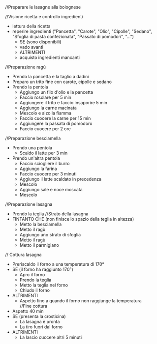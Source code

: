 //Preparare le lasagne alla bolognese

//Visione ricetta e controllo ingredienti
- lettura della ricetta
- reperire ingredienti ("Pancetta", "Carote", "Olio", "Cipolle", "Sedano", "Sfoglia di pasta confezionata", "Passato di pomodori", "...")
  - SE (sono disponibili)
   - vado avanti
  - ALTRIMENTI
   - acquisto ingredienti mancanti


//Preparazione ragù
- Prendo la pancetta e la taglio a dadini
- Preparo un trito fine con carote, cipolle e sedano
- Prendo la pentola 
  - Aggiungo un filo d'olio e la pancetta 
  - Faccio rosolare per 5 min
  - Aggiungere il trito e faccio insaporire 5 min
  - Aggiungo la carne macinata 
  - Mescolo e alzo la fiamma
  - Faccio cuocere la carne per 15 min
  - Aggiungere la passata di pomodoro
  - Faccio cuocere per 2 ore

//Preparazione besciamella
- Prendo una pentola
  - Scaldo il latte per 3 min
- Prendo un'altra pentola
  - Faccio sciogliere il burro
  - Aggiungo la farina
  - Faccio cuocere per 3 minuti
  - Aggiungo il latte scaldato in precedenza
  - Mescolo
  - Aggiungo sale e noce moscata
  - Mescolo


//Preparazione lasagna
- Prendo la teglia
//Strato della lasagna 
- FINTANTO CHE (non finisce lo spazio della teglia in altezza) 
  - Metto la besciamella
  - Metto il ragù 
  - Aggiungo uno strato di sfoglia
  - Metto il ragù
  - Metto il parmigiano


// Cottura lasagna
- Preriscaldo il forno a una temperatura di 170°
- SE (il forno ha raggiunto 170°)
  - Apro il forno
  - Prendo la teglia
  - Metto la teglia nel forno 
  - Chiudo il forno
- ALTRIMENTI
  - Aspetto fino a quando il forno non raggiunge la temperatura  
//Fine cottura
- Aspetto 40 min
- SE (presenta la crosticina)
  - La lasagna è pronta
  - La tiro fuori dal forno
- ALTRIMENTI 
  - La lascio cuocere altri 5 minuti
    